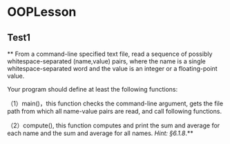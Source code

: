 # OOPLesson

## Test1

** From a command-line specified text file, read a sequence of possibly whitespace-separated (name,value) pairs, where the name is a single whitespace-separated word and the value is an integer or a floating-point value. 

 Your program should define at least the following functions:

（1）main()，this function checks the command-line argument, gets the file path from which all name-value pairs are read, and call following functions.

（2）compute(), this function computes and print the sum and average for each name and the sum and average for all names. *Hint: §6.1.8*.**

